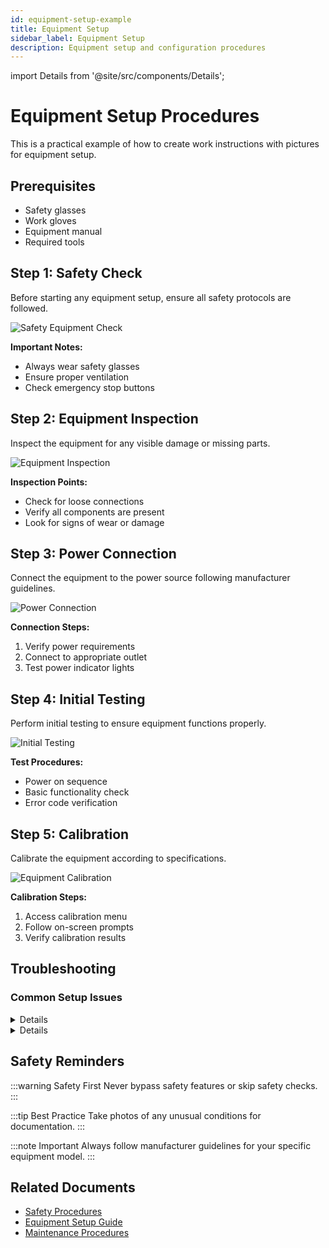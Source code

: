 ```yaml
---
id: equipment-setup-example
title: Equipment Setup
sidebar_label: Equipment Setup
description: Equipment setup and configuration procedures
---
```


import Details from '@site/src/components/Details';

# Equipment Setup Procedures

This is a practical example of how to create work instructions with pictures for equipment setup.

## Prerequisites

- Safety glasses
- Work gloves
- Equipment manual
- Required tools

## Step 1: Safety Check

Before starting any equipment setup, ensure all safety protocols are followed.

![Safety Equipment Check](/img/products/laptops-desktops/IMG_1548.JPEG)

**Important Notes:**
- Always wear safety glasses
- Ensure proper ventilation
- Check emergency stop buttons

## Step 2: Equipment Inspection

Inspect the equipment for any visible damage or missing parts.

![Equipment Inspection](/img/products/laptops-desktops/IMG_2663.JPG)

**Inspection Points:**
- Check for loose connections
- Verify all components are present
- Look for signs of wear or damage

## Step 3: Power Connection

Connect the equipment to the power source following manufacturer guidelines.

![Power Connection](/img/products/laptops-desktops/IMG_2722.JPG)

**Connection Steps:**
1. Verify power requirements
2. Connect to appropriate outlet
3. Test power indicator lights

## Step 4: Initial Testing

Perform initial testing to ensure equipment functions properly.

![Initial Testing](/img/products/laptops-desktops/IMG_2743.JPG)

**Test Procedures:**
- Power on sequence
- Basic functionality check
- Error code verification

## Step 5: Calibration

Calibrate the equipment according to specifications.

![Equipment Calibration](/img/products/laptops-desktops/IMG_2807.JPG)

**Calibration Steps:**
1. Access calibration menu
2. Follow on-screen prompts
3. Verify calibration results

## Troubleshooting

### Common Setup Issues

<Details summary="Equipment won't power on">

![Power Issue](/img/products/laptops-desktops/IMG_5510.JPG)

**Solution:**
- Check power cord connection
- Verify outlet functionality
- Contact support if needed

</Details>

<Details summary="Calibration errors">

![Calibration Error](/img/products/laptops-desktops/IMG_5521.JPG)

**Solution:**
- Restart calibration process
- Check sensor connections
- Refer to manual for error codes

</Details>

## Safety Reminders

:::warning Safety First
Never bypass safety features or skip safety checks.
:::

:::tip Best Practice
Take photos of any unusual conditions for documentation.
:::

:::note Important
Always follow manufacturer guidelines for your specific equipment model.
:::

## Related Documents

- [Safety Procedures](/docs/work-instructions/safety-procedures)
- [Equipment Setup Guide](/docs/work-instructions/equipment-setup-example)
- [Maintenance Procedures](/docs/work-instructions)